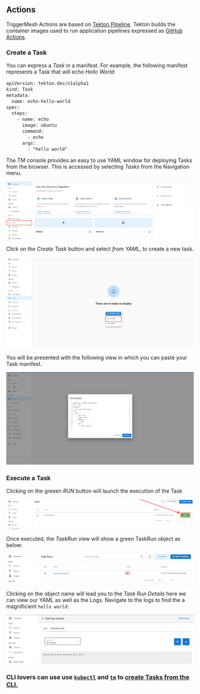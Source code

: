 ## Actions

TriggerMesh Actions are based on [Tekton Pipeline](https://github.com/tektoncd/pipeline). Tekton builds the container images used to run application pipelines expressed as [GitHub Actions](https://github.com/triggermesh/aktion).

### Create a Task

  You can express a _Task_ in a manifest. For example, the following manifest represents a Task that will echo _Hello World_:

```
apiVersion: tekton.dev/v1alpha1
kind: Task
metadata:
  name: echo-hello-world
spec:
  steps:
    - name: echo
      image: ubuntu
      command:
        - echo
      args:
        - "hello world"
``` 

The TM console provides an easy to use YAML window for deploying Tasks from the browser. This is accessed by selecting _Tasks_ from the Navigation menu.

![](../images/tmDashTask.png)


  Click on the _Create Task_ button and select _from YAML_, to create a new task.

 ![](../images/tmDashCreateTask.png)
  
  
You will be presented with the following view in which you can paste your Task manifest.

![](../images/tmTaskYaml.png)

### Execute a Task

Clicking on the greeen _RUN_ button will launch the execution of the Task

![](../images/taskexec.png)

Once executed, the _TaskRun_ view will show a green TaskRun object as below:

![](../images/taskrunshow.png)

Clicking on the object name will lead you to the _Task Run Details_ here we can view our YAML as well as the Logs. Navigate to the logs to find the a magnificient `hello world`:

![](../images/taskrunlogs.png)


### CLI lovers can use use [`kubectl`](https://kubernetes.io/docs/reference/kubectl/overview/) and [`tm`](https://github.com/triggermesh/tm) to [create Tasks from the CLI.](https://github.com/triggermesh/tm#deployment-pipelines)